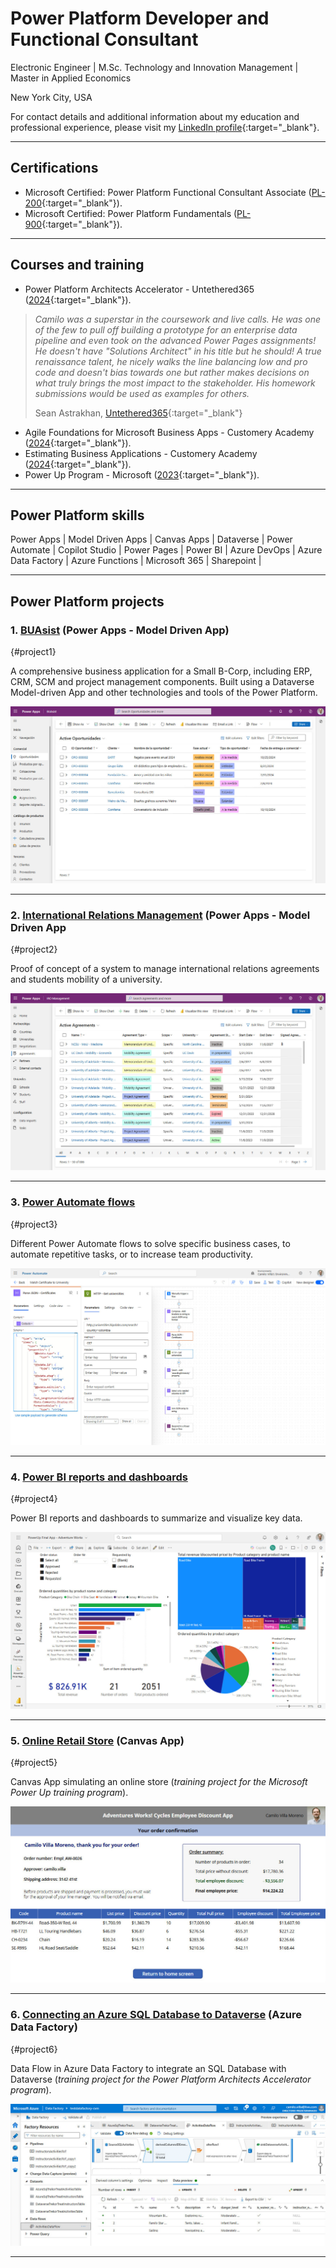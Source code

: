 # Power Platform Developer and Functional Consultant

Electronic Engineer | M.Sc. Technology and Innovation Management | Master in Applied Economics

New York City, USA

For contact details and additional information about my education and professional experience, please visit my [LinkedIn profile](https://www.linkedin.com/in/camilo-villa-moreno){:target="_blank"}. 

---

## Certifications
- Microsoft Certified: Power Platform Functional Consultant Associate ([PL-200](https://learn.microsoft.com/api/credentials/share/en-us/camilovillam/7E93DCEB794FFFD8?sharingId=2FEA0D547B3520DC){:target="_blank"}). 
- Microsoft Certified: Power Platform Fundamentals ([PL-900](https://learn.microsoft.com/api/credentials/share/en-us/camilovillam/512AE2FB181DCE59?sharingId=2FEA0D547B3520DC){:target="_blank"}). 

---

## Courses and training
- Power Platform Architects Accelerator - Untethered365 ([2024](https://raw.githubusercontent.com/camilovillam/camilovillam.github.io/refs/heads/main/assets/img/certificates/ArchitectsAccelerator_Certificate_of_completion_2024.jpg){:target="_blank"}).

> *Camilo was a superstar in the coursework and live calls. He was one of the few to pull off building a prototype for an enterprise data pipeline and even took on the advanced Power Pages assignments! He doesn't have "Solutions Architect" in his title but he should! A true renaissance talent, he nicely walks the line balancing low and pro code and doesn't bias towards one but rather makes decisions on what truly brings the most impact to the stakeholder. His homework submissions would be used as examples for others.*
>
> Sean Astrakhan, [Untethered365](https://www.linkedin.com/posts/untethered-365_september-cohort-certificates-of-completion-activity-7257488974418530306-mW3o){:target="_blank"}


- Agile Foundations for Microsoft Business Apps - Customery Academy ([2024](https://raw.githubusercontent.com/camilovillam/camilovillam.github.io/refs/heads/main/assets/img/certificates/Customery_Agile_Foundations_certificate.jpg){:target="_blank"}).
- Estimating Business Applications - Customery Academy ([2024](https://raw.githubusercontent.com/camilovillam/camilovillam.github.io/refs/heads/main/assets/img/certificates/Customery_Estimating_business_apps_certificate.jpg){:target="_blank"}).
- Power Up Program - Microsoft ([2023](https://www.credly.com/badges/11f8b0f3-a99c-4dc8-b81e-904c60242a11){:target="_blank"}).

---

## Power Platform skills
Power Apps | Model Driven Apps | Canvas Apps | Dataverse | Power Automate | Copilot Studio | Power Pages | Power BI | Azure DevOps | Azure Data Factory | Azure Functions | Microsoft 365 | Sharepoint |

---

## Power Platform projects

### 1. [BUAsist](https://camilovillam.github.io/projects/BUAsist) (Power Apps - Model Driven App)
{#project1}

A comprehensive business application for a Small B-Corp, including ERP, CRM, SCM and project management components. Built using a Dataverse Model-driven App and other technologies and tools of the Power Platform.

[![BUAsist - Model-Driven App - Main grid opportunities](https://raw.githubusercontent.com/camilovillam/camilovillam.github.io/refs/heads/main/assets/img/projects/BUAsist_01.jpg)](https://camilovillam.github.io/projects/BUAsist)

---

### 2. [International Relations Management](https://camilovillam.github.io/projects/irm_poc) (Power Apps - Model Driven App
{#project2}

Proof of concept of a system to manage international relations agreements and students mobility of a university.

[![IRM - Model-Driven App - Main grid Agreements](https://raw.githubusercontent.com/camilovillam/camilovillam.github.io/refs/heads/main/assets/img/projects/IRO_management_01.jpg)](https://camilovillam.github.io/projects/irm_poc)

---

### 3. [Power Automate flows](https://camilovillam.github.io/projects/power_automate)
{#project3}

Different Power Automate flows to solve specific business cases, to automate repetitive tasks, or to increase team productivity.

[![Power Automate Flow](https://raw.githubusercontent.com/camilovillam/camilovillam.github.io/refs/heads/main/assets/img/projects/Power%20Automate%20flow_JSON_http_requests.jpg)](https://camilovillam.github.io/projects/power_automate)

---

### 4. [Power BI reports and dashboards](https://camilovillam.github.io/projects/power_bi)
{#project4}

Power BI reports and dashboards to summarize and visualize key data.

[![Power BI report](https://raw.githubusercontent.com/camilovillam/camilovillam.github.io/refs/heads/main/assets/img/projects/Power%20BI%20report.jpg)](https://camilovillam.github.io/projects/power_bi)

---


### 5. [Online Retail Store](https://camilovillam.github.io/projects/canvas_app) (Canvas App)
{#project5}

Canvas App simulating an online store (*training project for the Microsoft Power Up training program*).

[![Canvas App](https://raw.githubusercontent.com/camilovillam/camilovillam.github.io/refs/heads/main/assets/img/projects/Canvas_app_05.jpg)](https://camilovillam.github.io/projects/canvas_app)

---


### 6. [Connecting an Azure SQL Database to Dataverse](https://camilovillam.github.io/projects/azure_data_factory) (Azure Data Factory)
{#project6}

Data Flow in Azure Data Factory to integrate an SQL Database with Dataverse (*training project for the Power Platform Architects Accelerator program*).

[![Azure Data Factory](https://raw.githubusercontent.com/camilovillam/camilovillam.github.io/refs/heads/main/assets/img/projects/Azure_Data_Factory_01.jpg)](https://camilovillam.github.io/projects/azure_data_factory)

---